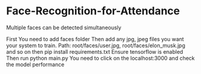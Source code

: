 # Face-Recognition-for-Attendance
Multiple faces can be detected simultaneously

First You need to add faces folder
Then add any jpg, jpeg files you want your system to train. Path: root/faces/user.jpg, root/faces/elon_musk.jpg and so on
then pip install requirements.txt
Ensure tensorflow is enabled
Then run python main.py
You need to click on the localhost:3000 and check the model performance

